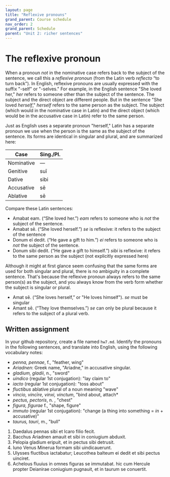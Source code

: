 ```yaml
---
layout: page
title: "Reflexive pronouns"
grand_parent: Course schedule
nav_order: 2
grand_parent: Schedule
parent: "Unit 2: richer sentences"
---
```



# The reflexive pronoun

When a pronoun *not* in  the nominative case refers back to the subject of the sentence, we call this a *reflexive pronoun* (from the Latin verb *reflecto* “to turn back”). In English, reflexive pronouns are usually expressed with the suffix "-self" or "-selves." For example, in the English sentence "She loved her," *her* refers to someone other than the subject of the sentence. The subject and the direct object are different people.  But in the sentence "She loved *herself*," *herself* refers to the same person as the subject.  The subject (which would in the nominative case in Latin) and the direct object (which would be in the accusative case in Latin) refer to the same person.

Just as English uses a separate pronoun "herself," Latin has a separate pronoun we use when the person is the same as the subject of the sentence.  Its forms are identical in singular and plural, and are summarized here: 





| Case | 	Sing./Pl. |
| --- | --- |
| Nominative | 	— |
| Genitive | 	suī |
| Dative | 	sibi |
| Accusative | 	sē |
| Ablative | 	sē |



Compare these Latin sentences:

- Amabat eam. (“She loved her.”) *eam* refers to someone who is *not* the subject of the sentence.
- Amabat sē. (“She loved herself.”) *se* is reflexive: it refers to the subject of the sentence
- Donum eī dedit. (“He gave a gift to him.”) *ei* refers to someone who is *not* the subject of the sentence.
- Donum sibi dedit. (“He gave a gift to himself.”)  *sibi* is reflexive:  it refers to the same person as the subject (not explicitly expressed here)


Although it might at first glance seem confusing that the same forms are used for both singular and plural, there is no ambiguity in a complete sentence.  That's because the reflexive pronoun always refers to the same person(s) as the subject, and you always know from the verb form whether the subject is singular or plural.

- Amat sē. (“She loves herself,” or "He loves himself").  *se* must be singular
- Amant sē. (“They love themselves.”) *se* can only be plural because it refers to the subject of a plural verb.



## Written assignment

In your github repository, create a file named `hw7.md`.  Identify the pronouns in the following sentences, and translate into English, using the following vocabulary notes:

- *penna, pennae*, f., "feather, wing"
- *Ariadnen*: Greek name, "Ariadne," in accusative singular.
- *gladium, gladii*, n., "sword"
- *uindico* (regular 1st conjugation): "lay claim to"
- *iacto* (regular 1st conjugation): "toss about"
- *fluctibus* ablative plural of a noun meaning "wave"
- *vincio, vincīre, vinxi, vinctum*, "bind about, attach*
- *pectus, pectoris*, n. , "chest"
- *figura, figurae* f., "shape, figure"
- *immuto* (regular 1st conjugation): "change (a thing into something = *in* + accusative)"
- *taurus, tauri*, m., "bull"

1. Daedalus pennas sibi et Icaro filio  fecit.
2. Bacchus Ariadnen amauit et sibi in coniugium abduxit.
3.  Pelopia gladium eripuit, et in pectus sibi detrusit.
4. Iuno Venus Minerua formam sibi uindicauerunt.
5. Ulysses fluctibus iactabatur; Leucothea balteum ei dedit et sibi pectus uinciret.
6. Achelous fluuius in omnes figuras se immutabat. hic cum Hercule propter Deianirae coniugium pugnauit, et in taurum se conuertit.
